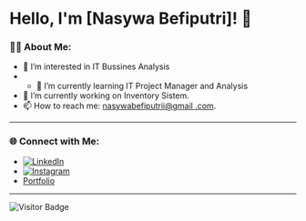 # Hello, I'm [Nasywa Befiputri]! 👋

### 👨‍💻 About Me:
- 👀 I’m interested in IT Bussines Analysis
- - 🌱 I’m currently learning IT Project Manager and Analysis
- 🔭 I’m currently working on Inventory Sistem.
- 📫 How to reach me: [nasywabefiputrii@gmail .com](mailto:nasywabefiputrii@gmail.com).

---

### 🌐 Connect with Me:
- [![LinkedIn](https://img.shields.io/badge/LinkedIn-blue?style=flat-square&logo=linkedin)](www.linkedin.com/in/nasywabefiputri)
- [![Instagram](https://img.shields.io/badge/Instagram-E4405F?style=flat-square&logo=instagram&logoColor=white)](https://www.instagram.com/nasywabefi/)
- [Portfolio](https://yourportfolio.com)
---

![Visitor Badge](https://visitor-badge.laobi.icu/badge?page_id=yourusername)

<!---
nasywabefi/nasywabefi is a ✨ special ✨ repository because its `README.md` (this file) appears on your GitHub profile.
You can click the Preview link to take a look at your changes.
--->
